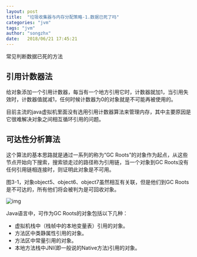 ```yaml
---
layout: post
title:  "垃圾收集器与内存分配策略-1.数据已死了吗"
categories: "jvm"
tags: "jvm"
author: "songzhx"
date:   2018/06/21 17:45:21 
---
```


常见判断数据已死的方法

## 引用计数器法

给对象添加一个引用计数器，每当有一个地方引用它时，计数器就加1，当引用失效时，计数器值就减1，任何时候计数器为0的对象就是不可能再被使用的。

目前主流的java虚拟机里面没有选用引用计数器算法来管理内存，其中主要原因是它很难解决对象之间相互循环引用的问题。



## 可达性分析算法

这个算法的基本思路就是通过一系列的称为“GC Roots”的对象作为起点，从这些节点开始向下搜索，搜索锁走过的路径称为引用链，当一个对象到GC Roots没有任何引用链相连接时，则证明此对象是不可用。

图3-1，对象object5、object6、object7虽然相互有关联，但是他们到GC Roots是不可达的，所有他们将会被判为是可回收对象。

![img](https://tva1.sinaimg.cn/large/006y8mN6gy1g6fcqzgk7rj31680l4n0v.jpg)

Java语言中，可作为GC Roots的对象包括以下几种：

- 虚拟机栈中（栈帧中的本地变量表）引用的对象。
- 方法区中类静属性引用的对象。
- 方法区中常量引用的对象。
- 本地方法栈中JNI(即一般说的Native方法)引用的对象。



